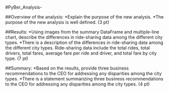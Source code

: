 #PyBer_Analysis-

##Overview of the analysis:
*Explain the purpose of the new analysis.
*The purpose of the new analysis is well defined. (3 pt)

##Results:
*Using images from the summary DataFrame and multiple-line chart, describe the differences in ride-sharing data among the different city types.
*There is a description of the differences in ride-sharing data among the different city types. Ride-sharing data include the total rides, total drivers, total fares, average fare per ride and driver, and total fare by city type. (7 pt)

##Summary:
*Based on the results, provide three business recommendations to the CEO for addressing any disparities among the city types.
*There is a statement summarizing three business recommendations to the CEO for addressing any disparities among the city types. (4 pt)

